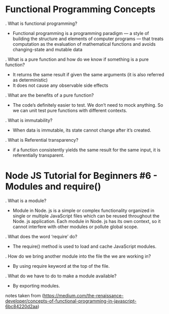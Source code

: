 # Functional Programming Concepts

. What is functional programming?
- Functional programming is a programming paradigm — a style of building the structure and elements of computer programs — that treats computation as the evaluation of mathematical functions and avoids changing-state and mutable data

. What is a pure function and how do we know if something is a pure function?
  - It returns the same result if given the same arguments (it is also referred as deterministic)
  - It does not cause any observable side effects

. What are the benefits of a pure function?
- The code’s definitely easier to test. We don’t need to mock anything. So we can unit test pure functions with different contexts.

. What is immutability?
- When data is immutable, its state cannot change after it’s created.

. What is Referential transparency?
- if a function consistently yields the same result for the same input, it is referentially transparent.


# Node JS Tutorial for Beginners #6 - Modules and require()

. What is a module?
- Module in Node. js is a simple or complex functionality organized in single or multiple JavaScript files which can be reused throughout the Node. js application. Each module in Node. js has its own context, so it cannot interfere with other modules or pollute global scope.

. What does the word ‘require’ do?
- The require() method is used to load and cache JavaScript modules.

. How do we bring another module into the file the we are working in?
- By using require keyword at the top of the file.

. What do we have to do to make a module available?
- By exporting modules.

notes taken from (https://medium.com/the-renaissance-developer/concepts-of-functional-programming-in-javascript-6bc84220d2aa)




